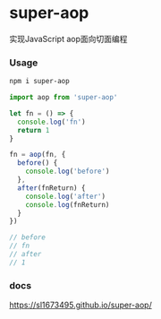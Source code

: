 # super-aop

实现JavaScript aop面向切面编程

### Usage

```bash
npm i super-aop
```

```js
import aop from 'super-aop'

let fn = () => {
  console.log('fn')
  return 1
}

fn = aop(fn, {
  before() {
    console.log('before')
  },
  after(fnReturn) {
    console.log('after')
    console.log(fnReturn)
  }
})

// before
// fn
// after
// 1
```

### docs
https://sl1673495.github.io/super-aop/
